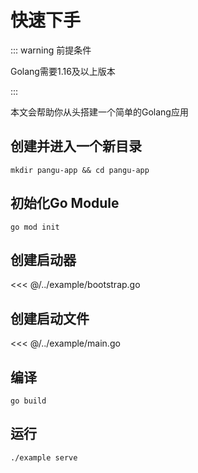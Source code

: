 # 快速下手

::: warning 前提条件
<!--@formatter:off-->
Golang需要1.16及以上版本
<!--@formatter:on-->
:::

本文会帮助你从头搭建一个简单的Golang应用

## 创建并进入一个新目录

``` shell
mkdir pangu-app && cd pangu-app
```

## 初始化Go Module

``` shell
go mod init
```

## 创建启动器

<<< @/../example/bootstrap.go

## 创建启动文件

<<< @/../example/main.go

## 编译

``` shell
go build
```

## 运行

``` shell
./example serve
```
